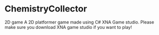 # ChemistryCollector
2D game
A 2D platformer game made using C# XNA Game studio. Please make sure you download XNA game studio if you want to play!
